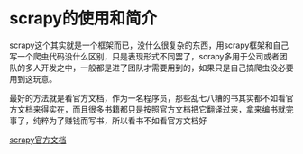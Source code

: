 # scrapy的使用和简介

scrapy这个其实就是一个框架而已，没什么很复杂的东西，用scrapy框架和自己写一个爬虫代码没什么区别，只是表现形式不同罢了，scrapy多用于公司或者团队的多人开发之中，一般都是进了团队才需要用到的，如果只是自己搞爬虫没必要用到这玩意。

最好的方法就是看官方文档，作为一名程序员，那些乱七八糟的书其实都不如看官方文档来得实在，而且很多书籍都只是按照官方文档把它翻译过来，拿来编书就完事了，纯粹为了赚钱而写书，所以看书不如看官方文档好

[scrapy官方文档](https://scrapy-chs.readthedocs.io/zh_CN/0.24/)